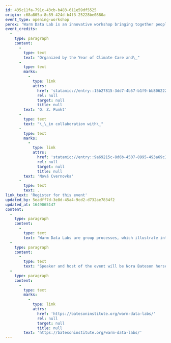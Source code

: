 ```yaml
---
id: 435c11fa-791c-43cb-b483-611e59df5525
origin: c68a805a-8c89-424d-b4f3-25228be0880a
event_type: opening-workshop
perex: 'Warm Data Lab is an innovative workshop bringing together people from different walks of life. For the first time in Slovakia.'
event_credits:
  -
    type: paragraph
    content:
      -
        type: text
        text: "Organized by the Year of Climate Care and\_"
      -
        type: text
        marks:
          -
            type: link
            attrs:
              href: 'statamic://entry::15b27815-3dd7-4b57-b1f9-bb8062223613'
              rel: null
              target: null
              title: null
        text: 'O. Z. Punkt'
      -
        type: text
        text: "\_\_in collaboration with\_"
      -
        type: text
        marks:
          -
            type: link
            attrs:
              href: 'statamic://entry::9a69215c-8d6b-4507-8995-493a69c114aa'
              rel: null
              target: null
              title: null
        text: 'Nová Cvernovka'
      -
        type: text
        text: .
link_text: 'Register for this event'
updated_by: 5eadff7d-3e8d-45a4-9cd2-d732ae7834f2
updated_at: 1649065147
content:
  -
    type: paragraph
    content:
      -
        type: text
        text: 'Warm Data Labs are group processes, which illustrate interdependency and generate understandings of systemic patterns for people with no previous exposure to systems theory. Warm Data Labs enable new societal responses to complex challenges'
  -
    type: paragraph
    content:
      -
        type: text
        text: "Speaker and host of the event will be Nora Bateson herself. Nora Bateson\_ (USA) is an award-winning filmmaker, writer and educator, as well as President of the International Bateson Institute, based in Sweden. Her life's work asks the question “How can we improve our perception of the complexity we live within, so we may improve our interaction with the world?”. During the workshop the project partners and guests are invited to join a heartwarming experience that will not only bring us closer to understanding the need for a mental shift from Climate Crisis to Climate Care, but also will bring us closer to each other."
  -
    type: paragraph
    content:
      -
        type: text
        marks:
          -
            type: link
            attrs:
              href: 'https://batesoninstitute.org/warm-data-labs/'
              rel: null
              target: null
              title: null
        text: 'https://batesoninstitute.org/warm-data-labs/'
---
```

